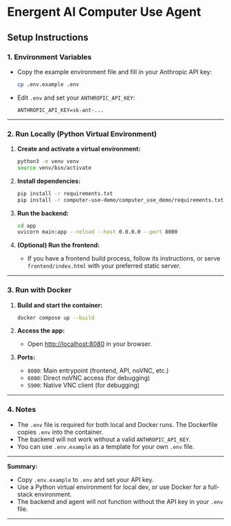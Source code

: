 # Energent AI Computer Use Agent

## Setup Instructions

### 1. **Environment Variables**

- Copy the example environment file and fill in your Anthropic API key:
  ```bash
  cp .env.example .env
  ```
- Edit `.env` and set your `ANTHROPIC_API_KEY`:
  ```
  ANTHROPIC_API_KEY=sk-ant-...
  ```

---

### 2. **Run Locally (Python Virtual Environment)**

1. **Create and activate a virtual environment:**
   ```bash
   python3 -m venv venv
   source venv/bin/activate
   ```

2. **Install dependencies:**
   ```bash
   pip install -r requirements.txt
   pip install -r computer-use-demo/computer_use_demo/requirements.txt
   ```

3. **Run the backend:**
   ```bash
   cd app
   uvicorn main:app --reload --host 0.0.0.0 --port 8000
   ```

4. **(Optional) Run the frontend:**
   - If you have a frontend build process, follow its instructions, or serve `frontend/index.html` with your preferred static server.

---

### 3. **Run with Docker**

1. **Build and start the container:**
   ```bash
   docker compose up --build
   ```

2. **Access the app:**
   - Open [http://localhost:8080](http://localhost:8080) in your browser.

3. **Ports:**
   - `8080`: Main entrypoint (frontend, API, noVNC, etc.)
   - `6080`: Direct noVNC access (for debugging)
   - `5900`: Native VNC client (for debugging)

---

### 4. **Notes**

- The `.env` file is required for both local and Docker runs. The Dockerfile copies `.env` into the container.
- The backend will not work without a valid `ANTHROPIC_API_KEY`.
- You can use `.env.example` as a template for your own `.env` file.

---

**Summary:**  
- Copy `.env.example` to `.env` and set your API key.
- Use a Python virtual environment for local dev, or use Docker for a full-stack environment.
- The backend and agent will not function without the API key in your `.env` file.

---
